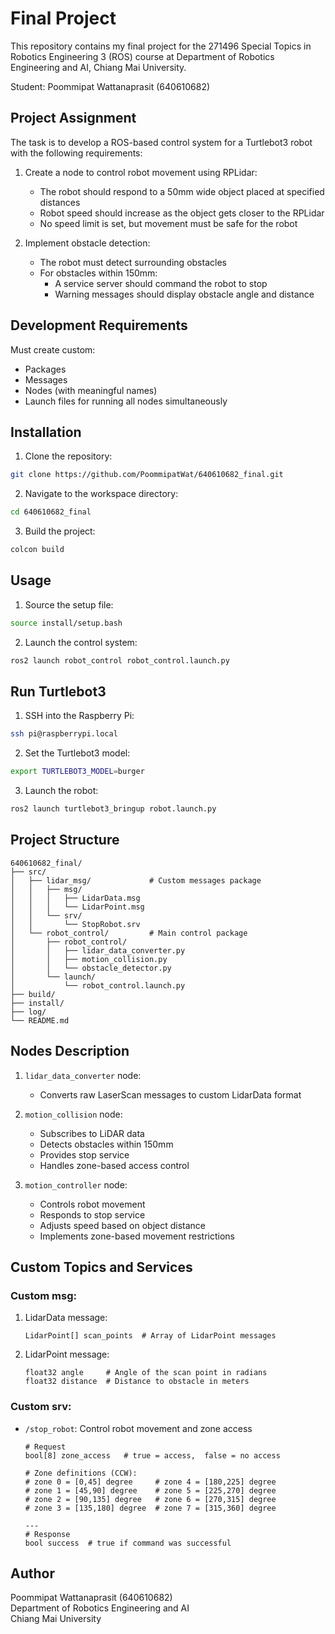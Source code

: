 # Final Project

This repository contains my final project for the 271496 Special Topics in Robotics Engineering 3 (ROS) course at Department of Robotics Engineering and AI, Chiang Mai University.

Student: Poommipat Wattanaprasit (640610682)

## Project Assignment

The task is to develop a ROS-based control system for a Turtlebot3 robot with the following requirements:

1. Create a node to control robot movement using RPLidar:
   - The robot should respond to a 50mm wide object placed at specified distances
   - Robot speed should increase as the object gets closer to the RPLidar
   - No speed limit is set, but movement must be safe for the robot

2. Implement obstacle detection:
   - The robot must detect surrounding obstacles
   - For obstacles within 150mm:
     - A service server should command the robot to stop
     - Warning messages should display obstacle angle and distance

## Development Requirements

Must create custom:
- Packages
- Messages
- Nodes (with meaningful names)
- Launch files for running all nodes simultaneously

## Installation

1. Clone the repository:
```bash
git clone https://github.com/PoommipatWat/640610682_final.git
```

2. Navigate to the workspace directory:
```bash
cd 640610682_final
```

3. Build the project:
```bash
colcon build
```

## Usage

1. Source the setup file:
```bash
source install/setup.bash
```

2. Launch the control system:
```bash
ros2 launch robot_control robot_control.launch.py
```

## Run Turtlebot3

1. SSH into the Raspberry Pi:
```bash
ssh pi@raspberrypi.local
```

2. Set the Turtlebot3 model:
```bash
export TURTLEBOT3_MODEL=burger
```

3. Launch the robot:
```bash
ros2 launch turtlebot3_bringup robot.launch.py
```

## Project Structure

```
640610682_final/
├── src/
│   ├── lidar_msg/             # Custom messages package
│   │   ├── msg/
│   │   │   ├── LidarData.msg
│   │   │   └── LidarPoint.msg
│   │   └── srv/
│   │       └── StopRobot.srv
│   └── robot_control/         # Main control package
│       ├── robot_control/
│       │   ├── lidar_data_converter.py 
│       │   ├── motion_collision.py
│       │   └── obstacle_detector.py
│       └── launch/
│           └── robot_control.launch.py
├── build/
├── install/
├── log/
└── README.md
```

## Nodes Description
1. `lidar_data_converter` node:
   - Converts raw LaserScan messages to custom LidarData format

2. `motion_collision` node:
   - Subscribes to LiDAR data
   - Detects obstacles within 150mm
   - Provides stop service
   - Handles zone-based access control

3. `motion_controller` node:
   - Controls robot movement
   - Responds to stop service
   - Adjusts speed based on object distance
   - Implements zone-based movement restrictions

## Custom Topics and Services

### Custom msg:
1. LidarData message:
   ```
   LidarPoint[] scan_points  # Array of LidarPoint messages
   ```

2. LidarPoint message:
   ```
   float32 angle     # Angle of the scan point in radians
   float32 distance  # Distance to obstacle in meters
   ```

### Custom srv:
- `/stop_robot`: Control robot movement and zone access
  ```
  # Request
  bool[8] zone_access   # true = access,  false = no access

  # Zone definitions (CCW):
  # zone 0 = [0,45] degree     # zone 4 = [180,225] degree
  # zone 1 = [45,90] degree    # zone 5 = [225,270] degree
  # zone 2 = [90,135] degree   # zone 6 = [270,315] degree
  # zone 3 = [135,180] degree  # zone 7 = [315,360] degree

  ---
  # Response
  bool success  # true if command was successful
  ```

## Author

Poommipat Wattanaprasit (640610682)  
Department of Robotics Engineering and AI  
Chiang Mai University  